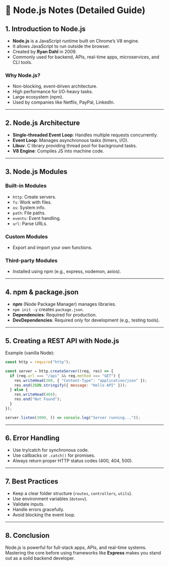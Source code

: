 # 📘 Node.js Notes (Detailed Guide)

## 1. Introduction to Node.js
- **Node.js** is a JavaScript runtime built on Chrome’s V8 engine.
- It allows JavaScript to run outside the browser.
- Created by **Ryan Dahl** in 2009.
- Commonly used for backend, APIs, real-time apps, microservices, and CLI tools.

### Why Node.js?
- Non-blocking, event-driven architecture.
- High performance for I/O-heavy tasks.
- Large ecosystem (npm).
- Used by companies like Netflix, PayPal, LinkedIn.

---

## 2. Node.js Architecture
- **Single-threaded Event Loop**: Handles multiple requests concurrently.
- **Event Loop**: Manages asynchronous tasks (timers, I/O).
- **Libuv**: C library providing thread pool for background tasks.
- **V8 Engine**: Compiles JS into machine code.

---

## 3. Node.js Modules
### Built-in Modules
- `http`: Create servers.
- `fs`: Work with files.
- `os`: System info.
- `path`: File paths.
- `events`: Event handling.
- `url`: Parse URLs.

### Custom Modules
- Export and import your own functions.

### Third-party Modules
- Installed using npm (e.g., express, nodemon, axios).

---

## 4. npm & package.json
- **npm** (Node Package Manager) manages libraries.
- `npm init -y` creates `package.json`.
- **Dependencies**: Required for production.
- **DevDependencies**: Required only for development (e.g., testing tools).

---

## 5. Creating a REST API with Node.js
Example (vanilla Node):
```js
const http = require("http");

const server = http.createServer((req, res) => {
  if (req.url === "/api" && req.method === "GET") {
    res.writeHead(200, { "Content-Type": "application/json" });
    res.end(JSON.stringify({ message: "Hello API" }));
  } else {
    res.writeHead(404);
    res.end("Not Found");
  }
});

server.listen(3000, () => console.log("Server running..."));
```

---

## 6. Error Handling
- Use try/catch for synchronous code.
- Use callbacks or `.catch()` for promises.
- Always return proper HTTP status codes (400, 404, 500).

---

## 7. Best Practices
- Keep a clear folder structure (`routes`, `controllers`, `utils`).
- Use environment variables (`dotenv`).
- Validate inputs.
- Handle errors gracefully.
- Avoid blocking the event loop.

---

## 8. Conclusion
Node.js is powerful for full-stack apps, APIs, and real-time systems. Mastering the core before using frameworks like **Express** makes you stand out as a solid backend developer.
